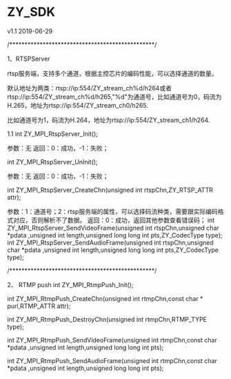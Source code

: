# ZY_SDK
v1.1 2019-06-29


/************************************************/

1、RTSPServer

rtsp服务端，支持多个通道，根据主控芯片的编码性能，可以选择通道的数量。

默认地址为两类：rtsp://ip:554/ZY_stream_ch%d/h264或者rtsp://ip:554/ZY_stream_ch%d/h265,"%d"为通道号，比如通道号为0，码流为H.265，地址为rtsp://ip:554/ZY_stream_ch0/h265.

比如通道号为1，码流为H.264，地址为rtsp://ip:554/ZY_stream_ch1/h264.

1.1 int ZY_MPI_RtspServer_Init();

参数：无
返回：0：成功，-1：失败；

int ZY_MPI_RtspServer_UnInit();

参数：无
返回：0：成功，-1：失败；

int ZY_MPI_RtspServer_CreateChn(unsigned int rtspChn,ZY_RTSP_ATTR attr);

参数：1：通道号；2：rtsp服务端的属性，可以选择码流种类，需要跟实际编码格式对应，否则解析不了数据。
返回：0：成功，返回其他参数查看错误码；
int ZY_MPI_RtspServer_SendVideoFrame(unsigned int rtspChn,unsigned char *pdata ,unsigned int length,unsigned long long int pts,ZY_CodecType  type);
int ZY_MPI_RtspServer_SendAudioFrame(unsigned int rtspChn,unsigned char *pdata ,unsigned int length,unsigned long long int pts,ZY_CodecType  type);

/************************************************/

2、 RTMP push
int ZY_MPI_RtmpPush_Init();

int ZY_MPI_RtmpPush_CreateChn(unsigned int rtmpChn,const char * purl,RTMP_ATTR attr);

int ZY_MPI_RtmpPush_DestroyChn(unsigned int rtmpChn,RTMP_TYPE type);

int ZY_MPI_RtmpPush_SendVideoFrame(unsigned int rtmpChn,const char *pdata ,unsigned int length,unsigned long long int pts);

int ZY_MPI_RtmpPush_SendAudioFrame(unsigned int rtmpChn,const char *pdata ,unsigned int length,unsigned long long int pts);



